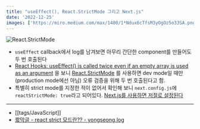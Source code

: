 ```yaml
---
title: "useEffect(), React.StrictMode 그리고 Next.js"
date: '2022-12-25'
images: ['https://miro.medium.com/max/1400/1*Ndux6cTfsM3yOgOz5o33SA.png']
---
```


![React.StrictMode](https://miro.medium.com/max/1400/1*Ndux6cTfsM3yOgOz5o33SA.png)

- `useEffect` callback에서 log를 남겨보면 아무리 간단한 component를 만들어도 두 번 호출된다
- [React Hooks: useEffect() is called twice even if an empty array is used as an argument](https://stackoverflow.com/a/60619061/111890) 을 보니 [React.StrictMode](https://reactjs.org/docs/strict-mode.html) 를 사용하면 dev mode일 때만(production mode에선 아님) 오류 검증을 위해 두 번 호출된다고 함.
- 특별히 strict mode를 지정한 적이 없어서 확인해 보니 `next.config.js`에 `reactStrictMode: true`라고 되어있다. [Next.js를 사용하면 저절로 설정된다](https://nextjs.org/docs/api-reference/next.config.js/react-strict-mode)

---
- [[tags/JavaScript]]
- [짧막글 - react strict 모드란?? - yongseong.log](https://velog.io/@kysung95/%EC%A7%A4%EB%A7%89%EA%B8%80-react-strict-%EB%AA%A8%EB%93%9C%EB%9E%80)